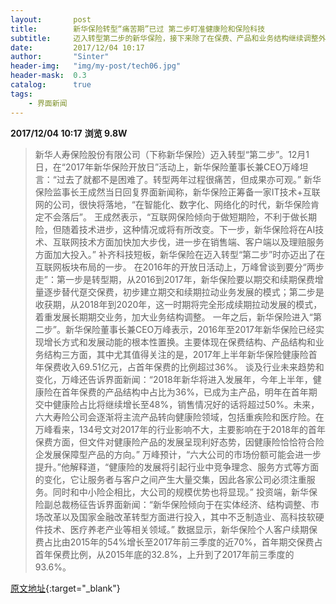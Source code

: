 ```yaml
---
layout:       post
title:        新华保险转型“痛苦期”已过 第二步盯准健康险和保险科技
subtitle:     迈入转型第二步的新华保险，接下来除了在保费、产品和业务结构继续调整外，还将补齐科技短板。
date:         2017/12/04 10:17
author:       "Sinter"
header-img:   "img/my-post/tech06.jpg"
header-mask:  0.3
catalog:      true
tags:
    - 界面新闻
---
```


**2017/12/04 10:17**  **浏览 9.8W**

> 新华人寿保险股份有限公司（下称新华保险）迈入转型“第二步”。12月1日，在“2017年新华保险开放日”活动上，新华保险董事长兼CEO万峰坦言：“过去了就都不是困难了。转型两年过程很痛苦，但成果亦可观。”
新华保险监事长王成然当日回复界面新闻称，新华保险正筹备一家IT技术+互联网的公司，很快将落地，“在智能化、数字化、网络化的时代，新华保险肯定不会落后”。
王成然表示，“互联网保险倾向于做短期险，不利于做长期险，但随着技术进步，这种情况或将有所改变。下一步，新华保险将在AI技术、互联网技术方面加快加大步伐，进一步在销售端、客户端以及理赔服务方面加大投入。”
补齐科技短板，新华保险在迈入转型“第二步”时亦迈出了在互联网板块布局的一步。
在2016年的开放日活动上，万峰曾谈到要分“两步走”：第一步是转型期，从2016到2017年，新华保险要以期交和续期保费增量逐步替代趸交保费，初步建立期交和续期拉动业务发展的模式；第二步是收获期，从2018年到2020年，这一时期将完全形成续期拉动发展的模式，着重发展长期期交业务，加大业务结构调整。
一年之后，新华保险进入“第二步”。新华保险董事长兼CEO万峰表示，2016年至2017年新华保险已经实现增长方式和发展动能的根本性置换。主要体现在保费结构、产品结构和业务结构三方面，其中尤其值得关注的是，2017年上半年新华保险健康险首年保费收入69.51亿元，占首年保费的比例超过36%。
谈及行业未来趋势和变化，万峰还告诉界面新闻：“2018年新华将进入发展年，今年上半年，健康险在首年保费的产品结构中占比为36%，已成为主产品，明年在首年期交中健康险占比将继续增长至48%，销售情况好的话将超过50%。未来，六大寿险公司会逐渐将主流产品转向健康险领域，包括重疾险和医疗险。在万峰看来，134号文对2017年的行业影响不大，主要影响在于2018年的首年保费方面，但文件对健康险产品的发展呈现利好态势，因健康险恰恰符合险企发展保障型产品的方向。”
万峰预计，“六大公司的市场份额可能会进一步提升。”他解释道，“健康险的发展将引起行业中竞争理念、服务方式等方面的变化，它让服务者与客户之间产生大量交集，因此各家公司必须注重服务。同时和中小险企相比，大公司的规模优势也将显现。”
投资端，新华保险副总裁杨征告诉界面新闻：“新华保险倾向于在实体经济、结构调整、市场改革以及国家金融改革转型方面进行投入，其中不乏制造业、高科技软硬件技术、医疗养老产业等相关领域。”
数据显示，新华保险个人客户续期保费占比由2015年的54%增长至2017年前三季度的近70%，首年期交保费占首年保费比例，从2015年底的32.8%，上升到了2017年前三季度的93.6%。


[原文地址](http://www.jiemian.com/article/1790327.html){:target="_blank"}


